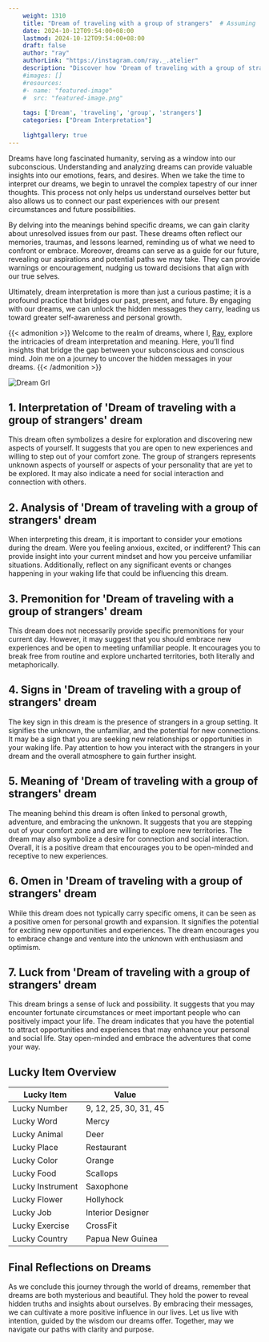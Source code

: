 ```yaml
---
    weight: 1310
    title: "Dream of traveling with a group of strangers"  # Assuming 'title' column exists
    date: 2024-10-12T09:54:00+08:00
    lastmod: 2024-10-12T09:54:00+08:00
    draft: false
    author: "ray"
    authorLink: "https://instagram.com/ray._.atelier"
    description: "Discover how 'Dream of traveling with a group of strangers' can interpret your future and uncover its significant meanings in your life."
    #images: []
    #resources:
    #- name: "featured-image"
    #  src: "featured-image.png"
    
    tags: ['Dream', 'traveling', 'group', 'strangers']
    categories: ["Dream Interpretation"]
    
    lightgallery: true
---
```

    
Dreams have long fascinated humanity, serving as a window into our subconscious. Understanding and analyzing dreams can provide valuable insights into our emotions, fears, and desires. When we take the time to interpret our dreams, we begin to unravel the complex tapestry of our inner thoughts. This process not only helps us understand ourselves better but also allows us to connect our past experiences with our present circumstances and future possibilities.

By delving into the meanings behind specific dreams, we can gain clarity about unresolved issues from our past. These dreams often reflect our memories, traumas, and lessons learned, reminding us of what we need to confront or embrace. Moreover, dreams can serve as a guide for our future, revealing our aspirations and potential paths we may take. They can provide warnings or encouragement, nudging us toward decisions that align with our true selves.

Ultimately, dream interpretation is more than just a curious pastime; it is a profound practice that bridges our past, present, and future. By engaging with our dreams, we can unlock the hidden messages they carry, leading us toward greater self-awareness and personal growth.

{{< admonition >}}
Welcome to the realm of dreams, where I, [Ray](https://instagram.com/ray._.atelier), explore the intricacies of dream interpretation and meaning. Here, you’ll find insights that bridge the gap between your subconscious and conscious mind. Join me on a journey to uncover the hidden messages in your dreams.
{{< /admonition >}}

![Dream Grl](https://cdn.pixabay.com/photo/2017/11/02/03/35/gothic-2910057_1280.jpg "Dream Grl")

## 1. Interpretation of 'Dream of traveling with a group of strangers' dream
 This dream often symbolizes a desire for exploration and discovering new aspects of yourself. It suggests that you are open to new experiences and willing to step out of your comfort zone. The group of strangers represents unknown aspects of yourself or aspects of your personality that are yet to be explored. It may also indicate a need for social interaction and connection with others.

## 2. Analysis of 'Dream of traveling with a group of strangers' dream
 When interpreting this dream, it is important to consider your emotions during the dream. Were you feeling anxious, excited, or indifferent? This can provide insight into your current mindset and how you perceive unfamiliar situations. Additionally, reflect on any significant events or changes happening in your waking life that could be influencing this dream.

## 3. Premonition for 'Dream of traveling with a group of strangers' dream
 This dream does not necessarily provide specific premonitions for your current day. However, it may suggest that you should embrace new experiences and be open to meeting unfamiliar people. It encourages you to break free from routine and explore uncharted territories, both literally and metaphorically.

## 4. Signs in 'Dream of traveling with a group of strangers' dream
 The key sign in this dream is the presence of strangers in a group setting. It signifies the unknown, the unfamiliar, and the potential for new connections. It may be a sign that you are seeking new relationships or opportunities in your waking life. Pay attention to how you interact with the strangers in your dream and the overall atmosphere to gain further insight.

## 5. Meaning of 'Dream of traveling with a group of strangers' dream
 The meaning behind this dream is often linked to personal growth, adventure, and embracing the unknown. It suggests that you are stepping out of your comfort zone and are willing to explore new territories. The dream may also symbolize a desire for connection and social interaction. Overall, it is a positive dream that encourages you to be open-minded and receptive to new experiences.

## 6. Omen in 'Dream of traveling with a group of strangers' dream
 While this dream does not typically carry specific omens, it can be seen as a positive omen for personal growth and expansion. It signifies the potential for exciting new opportunities and experiences. The dream encourages you to embrace change and venture into the unknown with enthusiasm and optimism.

## 7. Luck from 'Dream of traveling with a group of strangers' dream
 This dream brings a sense of luck and possibility. It suggests that you may encounter fortunate circumstances or meet important people who can positively impact your life. The dream indicates that you have the potential to attract opportunities and experiences that may enhance your personal and social life. Stay open-minded and embrace the adventures that come your way.

## Lucky Item Overview
| Lucky Item          | Value              |
|---------------|--------------------|
| Lucky Number        | 9, 12, 25, 30, 31, 45  |
| Lucky Word          | Mercy |
| Lucky Animal        | Deer |
| Lucky Place         | Restaurant     |
| Lucky Color         | Orange     |
| Lucky Food          | Scallops      |
| Lucky Instrument    | Saxophone |
| Lucky Flower        | Hollyhock    |
| Lucky Job           | Interior Designer       |
| Lucky Exercise      | CrossFit  |
| Lucky Country       | Papua New Guinea    |


##  Final Reflections on Dreams

As we conclude this journey through the world of dreams, remember that dreams are both mysterious and beautiful. They hold the power to reveal hidden truths and insights about ourselves. By embracing their messages, we can cultivate a more positive influence in our lives. Let us live with intention, guided by the wisdom our dreams offer. Together, may we navigate our paths with clarity and purpose.
